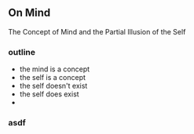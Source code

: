 ## On Mind
The Concept of Mind and the Partial Illusion of the Self

### outline
 - the mind is a concept
 - the self is a concept
 - the self doesn't exist
 - the self does exist
 - 

### asdf

